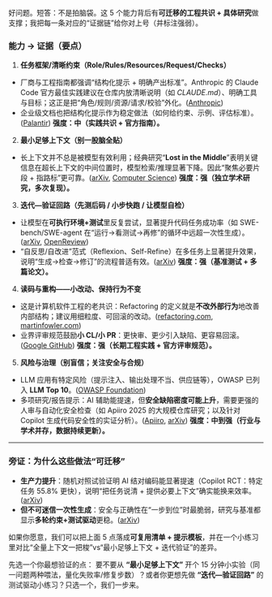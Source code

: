 好问题。短答：不是拍脑袋。这 5 个能力背后有**可迁移的工程共识 + 具体研究**做支撑；我把每一条对应的“证据链”给你对上号（并标注强弱）。

### 能力 → 证据（要点）

1. **任务框架/清晰约束（Role/Rules/Resources/Request/Checks）**

* 厂商与工程指南都强调“结构化提示 + 明确产出标准”。Anthropic 的 Claude Code 官方最佳实践建议在仓库内放清晰说明（如 *CLAUDE.md*）、明确工具与目标；这正是把“角色/规则/资源/请求/校验”外化。([Anthropic][1])
* 企业级文档也把结构化提示作为稳定做法（如何给约束、示例、评估标准）。([Palantir][2])
  **强度：中（实践共识 + 官方指南）。**

2. **最小足够上下文（别一股脑全贴）**

* 长上下文并不总是被模型有效利用；经典研究“**Lost in the Middle**”表明关键信息在超长上下文的中间位置时，模型检索/推理显著下降。因此“聚焦必要片段 + 指路标”更可靠。([arXiv][3], [Computer Science][4])
  **强度：强（独立学术研究，多次复现）。**

3. **迭代—验证回路（先测后码 / 小步快跑 / 让模型自检）**

* 让模型在**可执行环境+测试**里反复尝试，显著提升代码任务成功率（如 SWE-bench/SWE-agent 在“运行→看测试→再修”的循环中远超一次性生成）。([arXiv][5], [OpenReview][6])
* “自反思/自改进”范式（Reflexion、Self-Refine）在多任务上显著提升效果，说明“生成→检查→修订”的流程普适有效。([arXiv][7])
  **强度：强（基准测试 + 多篇论文）。**

4. **读码与重构——小改动、保持行为不变**

* 这是计算机软件工程的老共识：Refactoring 的定义就是**不改外部行为**地改善内部结构；建议用细粒度、可回滚的改动。([refactoring.com][8], [martinfowler.com][9])
* 业界评审规范鼓励**小 CL/小 PR**：更快审、更少引入缺陷、更容易回滚。([Google GitHub][10])
  **强度：强（长期工程实践 + 官方评审规范）。**

5. **风险与治理（别盲信；关注安全与合规）**

* LLM 应用有特定风险（提示注入、输出处理不当、供应链等），OWASP 已列入 **LLM Top 10**。([OWASP Foundation][11])
* 多项研究/报告提示：AI 辅助能提速，但**安全缺陷密度可能上升**，需要更强的人审与自动化安全检查（如 Apiiro 2025 的大规模仓库研究；以及针对 Copilot 生成代码安全性的实证分析）。([Apiiro][12], [arXiv][13])
  **强度：中到强（行业与学术并存，数据持续更新）。**

---

### 旁证：为什么这些做法“可迁移”

* **生产力提升**：随机对照试验证明 AI 结对编码能显著提速（Copilot RCT：特定任务 55.8% 更快），说明“把任务说清 + 提供必要上下文”确实能换来效率。([arXiv][14])
* **但不可迷信一次性生成**：安全与正确性在“一步到位”时最脆弱，研究与基准都显示**多轮约束+测试驱动**更稳。([arXiv][5])

如果你愿意，我们可以把上面 5 点落成**可复用清单 + 提示模板**，并在一个小练习里对比“全量上下文一把梭”vs“最小足够上下文 + 迭代验证”的差异。

先选一个你最想验证的点：
要不要从 **“最小足够上下文”** 开个 15 分钟小实验（同一问题两种喂法，量化失败率/修复步数）？或者你更想先做 **“迭代—验证回路”** 的测试驱动小练习？只选一个，我们一步来。

[1]: https://www.anthropic.com/engineering/claude-code-best-practices?utm_source=chatgpt.com "Claude Code: Best practices for agentic coding"
[2]: https://palantir.com/docs/foundry/aip/best-practices-prompt-engineering/?utm_source=chatgpt.com "Best practices for LLM prompt engineering"
[3]: https://arxiv.org/abs/2307.03172?utm_source=chatgpt.com "Lost in the Middle: How Language Models Use Long Contexts"
[4]: https://cs.stanford.edu/~nfliu/papers/lost-in-the-middle.arxiv2023.pdf?utm_source=chatgpt.com "Lost in the Middle: How Language Models Use Long ..."
[5]: https://arxiv.org/abs/2405.15793?utm_source=chatgpt.com "SWE-agent: Agent-Computer Interfaces Enable Automated Software Engineering"
[6]: https://openreview.net/pdf?id=VTF8yNQM66&utm_source=chatgpt.com "SWE-BENCH: CAN LANGUAGE MODELS RESOLVE ..."
[7]: https://arxiv.org/html/2303.11366v4?utm_source=chatgpt.com "Reflexion: Language Agents with Verbal Reinforcement Learning"
[8]: https://refactoring.com/?utm_source=chatgpt.com "Refactoring"
[9]: https://martinfowler.com/bliki/DefinitionOfRefactoring.html?utm_source=chatgpt.com "Definition Of Refactoring"
[10]: https://google.github.io/eng-practices/review/developer/small-cls.html?utm_source=chatgpt.com "Small CLs | eng-practices - Google"
[11]: https://owasp.org/www-project-top-10-for-large-language-model-applications/?utm_source=chatgpt.com "OWASP Top 10 for Large Language Model Applications"
[12]: https://apiiro.com/blog/4x-velocity-10x-vulnerabilities-ai-coding-assistants-are-shipping-more-risks/?utm_source=chatgpt.com "4x Velocity, 10x Vulnerabilities: AI Coding Assistants Are ..."
[13]: https://arxiv.org/html/2310.02059v3?utm_source=chatgpt.com "Security Weaknesses of Copilot-Generated Code in GitHub ..."
[14]: https://arxiv.org/abs/2302.06590?utm_source=chatgpt.com "The Impact of AI on Developer Productivity: Evidence from GitHub Copilot"

